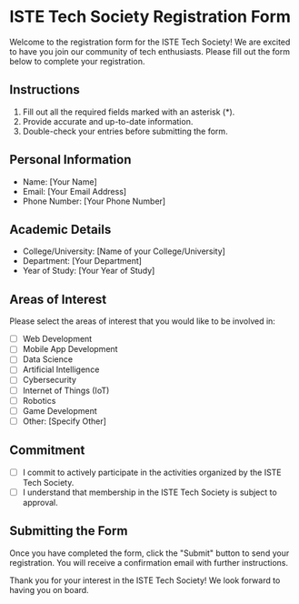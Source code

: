 # ISTE Tech Society Registration Form

Welcome to the registration form for the ISTE Tech Society! We are excited to have you join our community of tech enthusiasts. Please fill out the form below to complete your registration.

## Instructions

1. Fill out all the required fields marked with an asterisk (\*).
2. Provide accurate and up-to-date information.
3. Double-check your entries before submitting the form.

## Personal Information

-  Name: [Your Name]
-  Email: [Your Email Address]
-  Phone Number: [Your Phone Number]

## Academic Details

-  College/University: [Name of your College/University]
-  Department: [Your Department]
-  Year of Study: [Your Year of Study]

## Areas of Interest

Please select the areas of interest that you would like to be involved in:

-  [ ] Web Development
-  [ ] Mobile App Development
-  [ ] Data Science
-  [ ] Artificial Intelligence
-  [ ] Cybersecurity
-  [ ] Internet of Things (IoT)
-  [ ] Robotics
-  [ ] Game Development
-  [ ] Other: [Specify Other]

## Commitment

-  [ ] I commit to actively participate in the activities organized by the ISTE Tech Society.
-  [ ] I understand that membership in the ISTE Tech Society is subject to approval.

## Submitting the Form

Once you have completed the form, click the "Submit" button to send your registration. You will receive a confirmation email with further instructions.

Thank you for your interest in the ISTE Tech Society! We look forward to having you on board.

